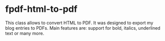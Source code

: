 # fpdf-html-to-pdf
This class allows to convert HTML to PDF. It was designed to export my blog entries to PDFs. Main features are: support for bold, italics, underlined text or many more.
